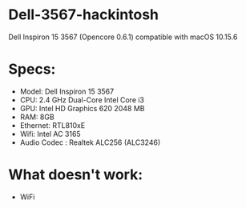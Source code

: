 # Dell-3567-hackintosh
Dell Inspiron 15 3567 (Opencore 0.6.1) compatible with macOS 10.15.6

# Specs:
- Model: Dell Inspiron 15 3567
- CPU: 2.4 GHz Dual-Core Intel Core i3
- GPU: Intel HD Graphics 620 2048 MB
- RAM: 8GB
- Ethernet: RTL810xE
- Wifi: Intel AC 3165
- Audio Codec : Realtek ALC256 (ALC3246)

# What doesn't work:
- WiFi
